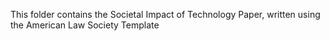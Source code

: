 This folder contains the Societal Impact of Technology Paper, written using the American Law Society Template
